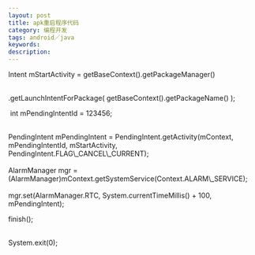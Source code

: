 ```yaml
---
layout: post
title: apk重启程序代码
category: 编程开发
tags: android／java
keywords: 
description: 
---
```


<div>

Intent mStartActivity = getBaseContext().getPackageManager()

</div>

<div>

<span class="Apple-tab-span" style="white-space:pre;"> </span>          
  .getLaunchIntentForPackage( getBaseContext().getPackageName() );

</div>

<div>

<span class="Apple-tab-span" style="white-space:pre;"> </span>int
mPendingIntentId = 123456;

</div>

<div>

<span class="Apple-tab-span" style="white-space:pre;">
</span>PendingIntent mPendingIntent =
PendingIntent.getActivity(mContext, mPendingIntentId,    mStartActivity,
PendingIntent.FLAG\_CANCEL\_CURRENT);

</div>

<div>

<span class="Apple-tab-span" style="white-space:pre;">
</span>AlarmManager mgr =
(AlarmManager)mContext.getSystemService(Context.ALARM\_SERVICE);

</div>

<div>

<span class="Apple-tab-span" style="white-space:pre;">
</span>mgr.set(AlarmManager.RTC, System.currentTimeMillis() + 100,
mPendingIntent);

</div>

<div>

finish();

</div>

<div>

<span class="Apple-tab-span" style="white-space:pre;">
</span>System.exit(0);

</div>







